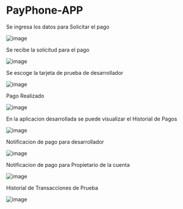 # PayPhone-APP

Se ingresa los datos para Solicitar el pago

![image](https://user-images.githubusercontent.com/68717276/187062526-0d40cf5c-8297-4400-b297-c40b2a074c29.png)



Se recibe la solicitud para el pago

![image](https://user-images.githubusercontent.com/68717276/187062544-fdb4dc84-8f51-4dfc-a424-94c8d5a7ebec.png)



Se escoge la tarjeta de prueba de desarrollador

![image](https://user-images.githubusercontent.com/68717276/187062558-5fbd61a4-0e04-45c7-bcb8-dd71dd201e87.png)


Pago Realizado

![image](https://user-images.githubusercontent.com/68717276/187062565-2434daa6-fe14-41fb-bfab-3b9c8d135568.png)



En la aplicacion desarrollada se puede visualizar el Historial de Pagos

![image](https://user-images.githubusercontent.com/68717276/187062573-952931d3-83ba-4a1d-9f43-689d0e5805b9.png)


Notificacion de pago para desarrollador

![image](https://user-images.githubusercontent.com/68717276/187062579-233f9762-75e5-49c6-8a22-9916d04af069.png)


Notificacion de pago para Propietario de la cuenta

![image](https://user-images.githubusercontent.com/68717276/187062588-3b0f4b1b-8eac-464b-ae21-18779bbc3938.png)


Historial de Transacciones de Prueba

![image](https://user-images.githubusercontent.com/68717276/187062593-71b02143-3747-45a4-a3aa-61d681c3530b.png)
